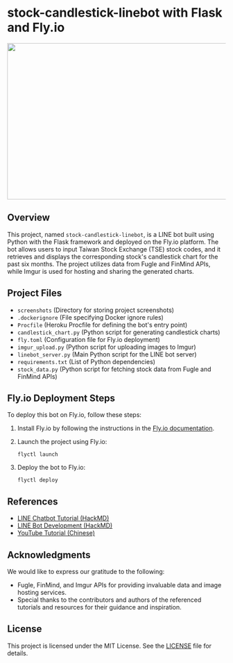 # stock-candlestick-linebot with Flask and Fly.io

<img src="screenshots/Flask-股票機器人.gif" width="640" height="360">

## Overview

This project, named `stock-candlestick-linebot`, is a LINE bot built using Python with the Flask framework and deployed on the Fly.io platform. The bot allows users to input Taiwan Stock Exchange (TSE) stock codes, and it retrieves and displays the corresponding stock's candlestick chart for the past six months. The project utilizes data from Fugle and FinMind APIs, while Imgur is used for hosting and sharing the generated charts.

## Project Files

- `screenshots` (Directory for storing project screenshots)
- `.dockerignore` (File specifying Docker ignore rules)
- `Procfile` (Heroku Procfile for defining the bot's entry point)
- `candlestick_chart.py` (Python script for generating candlestick charts)
- `fly.toml` (Configuration file for Fly.io deployment)
- `imgur_upload.py` (Python script for uploading images to Imgur)
- `linebot_server.py` (Main Python script for the LINE bot server)
- `requirements.txt` (List of Python dependencies)
- `stock_data.py` (Python script for fetching stock data from Fugle and FinMind APIs)

## Fly.io Deployment Steps

To deploy this bot on Fly.io, follow these steps:

1. Install Fly.io by following the instructions in the [Fly.io documentation](https://fly.io/docs/hands-on/install-flyctl/).

2. Launch the project using Fly.io:

   ```shell
   flyctl launch

3. Deploy the bot to Fly.io:

   ```shell
   flyctl deploy

## References

- [LINE Chatbot Tutorial (HackMD)]([link_to_hackmd](https://hackmd.io/@littlehsun/linechatbot))
- [LINE Bot Development (HackMD)]([link_to_hackmd](https://hackmd.io/@littlehsun/r1RK0QDwj))
- [YouTube Tutorial (Chinese)]([link_to_youtube](https://www.youtube.com/watch?v=uqkJmsb8UIY))

## Acknowledgments

We would like to express our gratitude to the following:

- Fugle, FinMind, and Imgur APIs for providing invaluable data and image hosting services.
- Special thanks to the contributors and authors of the referenced tutorials and resources for their guidance and inspiration.

## License

This project is licensed under the MIT License. See the [LICENSE](LICENSE) file for details.



